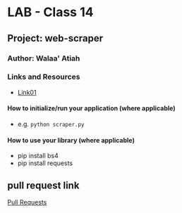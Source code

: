 # LAB - Class 14

## Project: web-scraper

### Author: Walaa' Atiah

### Links and Resources

- [Link01](https://en.wikipedia.org/wiki/History_of_Mexico)



#### How to initialize/run your application (where applicable)

- e.g. `python scraper.py`

#### How to use your library (where applicable)
 * pip install bs4
 * pip install requests


## pull request link
[Pull Requests]()